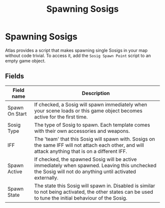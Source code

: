 ﻿---
layout: default
title: Spawning Sosigs
parent: Mapping in H3VR
grand_parent: Making Mods
---

# Spawning Sosigs
Atlas provides a script that makes spawning single Sosigs in your map without code trivial.
To access it, add the `Sosig Spawn Point` script to an empty game object.

## Fields
| Field name     | Description                                                                                                                                              |
|----------------|----------------------------------------------------------------------------------------------------------------------------------------------------------|
| Spawn On Start | If checked, a Sosig will spawn immediately when your scene loads or this game object becomes active for the first time.                                  |
| Sosig Type     | The type of Sosig to spawn. Each template comes with their own accessories and weapons.                                                                  |
| IFF            | The 'team' that this Sosig will spawn with. Sosigs on the same IFF will not attach each other, and will attack anything that is on a different IFF.      |
| Spawn Active   | If checked, the spawned Sosig will be active immediately when spawned. Leaving this unchecked the Sosig will not do anything until activated externally. |
| Spawn State    | The state this Sosig will spawn in. Disabled is similar to not being activated, the other states can be used to tune the initial behaviour of the Sosig. |
